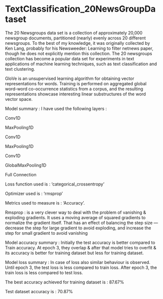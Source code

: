 # TextClassification_20NewsGroupDataset

The 20 Newsgroups data set is a collection of approximately 20,000 newsgroup documents, partitioned (nearly) evenly across 20 different newsgroups. To the best of my knowledge, it was originally collected by Ken Lang, probably for his Newsweeder: Learning to filter netnews paper, though he does not explicitly mention this collection. The 20 newsgroups collection has become a popular data set for experiments in text applications of machine learning techniques, such as text classification and text clustering.

GloVe is an unsupervised learning algorithm for obtaining vector representations for words. Training is performed on aggregated global word-word co-occurrence statistics from a corpus, and the resulting representations showcase interesting linear substructures of the word vector space.

Model summary : I have used the following layers :

Conv1D

MaxPooling1D

Conv1D

MaxPooling1D

Conv1D

GlobalMaxPooling1D

Full Connection


Loss function used is : ‘categorical_crossentropy’

Optimizer used is : ‘rmsprop’

Metrics used to measure is : ‘Accuracy’.


Rmsprop : is a very clever way to deal with the problem of vanishing & exploding gradients. It
uses a moving average of squared gradients to normalize the gradient itself. That has an effect
of balancing the step size — decrease the step for large gradient to avoid exploding, and
increase the step for small gradient to avoid vanishing

Model accuracy summary : Initially the test accuracy is better compared to Train accuracy. At
epoch 3, they overlap & after that model tries to overfit & its accuracy is better for training
dataset but less for training dataset.

Model loss summary : In case of loss also similar behaviour is observed. Until epoch 3, the
test loss is less compared to train loss. After epoch 3, the train loss is less compared to test
loss.

The best accuracy achieved for training dataset is : 87.67%

Test dataset accuracy is : 70.87%
